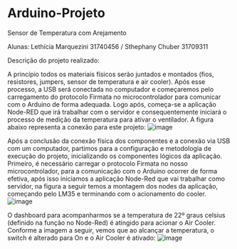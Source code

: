 # Arduino-Projeto
Sensor de Temperatura com Arejamento

Alunas: Lethícia Marquezini 31740456 / Sthephany Chuber 31709311

Descrição do projeto realizado:

A princípio todos os materiais físicos serão juntados e montados (fios, resistores, jumpers, sensor de temperatura e air cooler). Após esse processo, a USB será conectada no computador e começaremos pelo carregamento do protocolo Firmata no microcontrolador para comunicar com o Arduino de forma adequada. Logo após, começa-se a aplicação Node-RED que irá trabalhar com o servidor e consequentemente iniciará o processo de medição da temperatura para ativar o ventilador.
A figura abaixo representa a conexão para este projeto:
![image](https://user-images.githubusercontent.com/50816053/121760274-3126d880-cb00-11eb-97e0-b58a61d68711.png)


Após a conclusão da conexão física dos componentes e a conexão via USB com um computador, partimos para a configuração e metodologia de execução do projeto, inicializando os componentes lógicos da aplicação. Primeiro, é necessário carregar o protocolo Firmata no nosso microcontrolador, para a comunicação com o Arduino ocorrer de forma efetiva, após isso iniciamos a aplicação Node-Red que vai trabalhar como servidor, na figura a seguir temos a montagem dos nodes da aplicação, começando pelo LM35 e terminando com o acionamento do cooler.    
![image](https://user-images.githubusercontent.com/50816053/142439329-c9b80a74-1202-4b58-8771-507480945448.png)

O dashboard para acompanharmos se a temperatura de 22º graus celsius (definido na função no Node-Red) é atingido para acionar o Air Cooler. Conforme a imagem a seguir, vemos que ao alcançar a temperatura, o switch é alterado para On e o Air Cooler é ativado:
![image](https://user-images.githubusercontent.com/50816053/142441169-f512f81b-2d0f-406b-bf92-9a791b59acb2.png)
